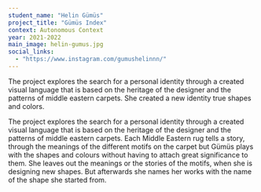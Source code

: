 ```yaml
---
student_name: "Helin Gümüs"
project_title: "Gümüs Index"
context: Autonomous Context
year: 2021-2022
main_image: helin-gumus.jpg
social_links:
  - "https://www.instagram.com/gumushelinnn/"
---
```

The project explores the search for a personal identity through a created visual language that is based on the heritage of the designer and the patterns of middle eastern carpets. She created a new identity true shapes and colors. 

The project explores the search for a personal identity through a created visual language that is based on the heritage of the designer and the patterns of middle eastern carpets. Each Middle Eastern rug tells a story, through the meanings of the different motifs on the carpet but Gümüs plays with the shapes and colours without having to attach great significance to them. She leaves out the meanings or the stories of the motifs, when she is designing new shapes. But afterwards she names her works with the name of the shape she started from. 